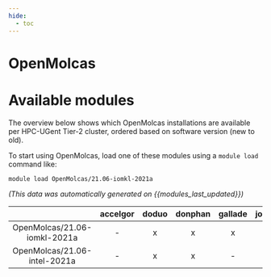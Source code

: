 ```yaml
---
hide:
  - toc
---
```


OpenMolcas
==========

# Available modules


The overview below shows which OpenMolcas installations are available per HPC-UGent Tier-2 cluster, ordered based on software version (new to old).

To start using OpenMolcas, load one of these modules using a `module load` command like:

```shell
module load OpenMolcas/21.06-iomkl-2021a
```

*(This data was automatically generated on {{modules_last_updated}})*  

| |accelgor|doduo|donphan|gallade|joltik|shinx|skitty|
| :---: | :---: | :---: | :---: | :---: | :---: | :---: | :---: |
|OpenMolcas/21.06-iomkl-2021a|-|x|x|x|-|-|-|
|OpenMolcas/21.06-intel-2021a|-|x|x|-|-|-|-|
